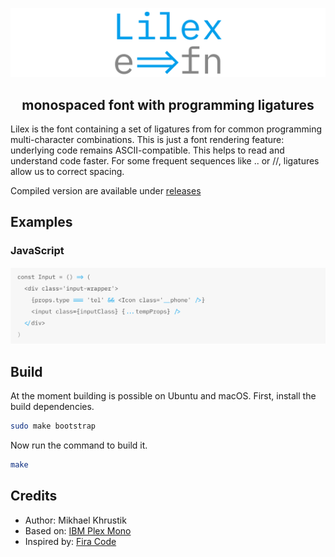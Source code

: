 <p align="center">
    <img
        src="./showcases/logo@2x.png"
        alt="Lilex logo">
<p>

<h2 align="center">
    monospaced font with programming ligatures
</h2>

Lilex is the font containing a set of ligatures from for common programming multi-character combinations. This is just a font rendering feature: underlying code remains ASCII-compatible. This helps to read and understand code faster. For some frequent sequences like .. or //, ligatures allow us to correct spacing.

Compiled version are available under [releases](https://github.com/mishamyrt/Lilex/releases)

## Examples

### JavaScript

<img src="./showcases/js@2x.png">

## Build

At the moment building is possible on Ubuntu and macOS. First, install the build dependencies.

```sh
sudo make bootstrap
```

Now run the command to build it.

```sh
make
```

## Credits

-   Author: Mikhael Khrustik
-   Based on: [IBM Plex Mono](https://github.com/IBM/plex)
-   Inspired by: [Fira Code](https://github.com/tonsky/FiraCode)
